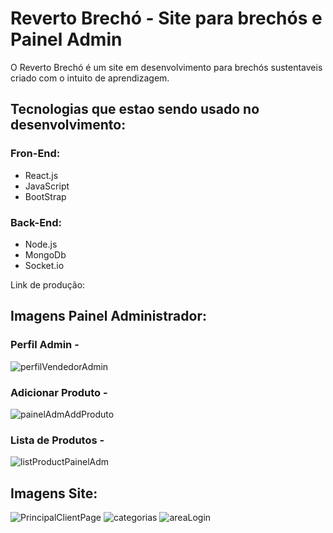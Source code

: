 # Reverto Brechó - Site para brechós e Painel Admin
O Reverto Brechó é um site em desenvolvimento para brechós sustentaveis criado com o intuito de aprendizagem.

## Tecnologias que estao sendo usado no desenvolvimento:

### Fron-End: 
- React.js
- JavaScript
- BootStrap

### Back-End:
- Node.js
- MongoDb
- Socket.io

Link de produção: 

## Imagens Painel Administrador:

### Perfil Admin -
![perfilVendedorAdmin](https://github.com/user-attachments/assets/258ecc18-2af8-47b5-824e-7837c0c69d5b)

### Adicionar Produto -
![painelAdmAddProduto](https://github.com/user-attachments/assets/98f3d4c1-7d4a-450c-9c8d-c9ad83bbe084)

### Lista de Produtos -
![listProductPainelAdm](https://github.com/user-attachments/assets/46afb936-251e-42f4-b0b4-8d857b9acbec)

## Imagens Site:

![PrincipalClientPage](https://github.com/user-attachments/assets/2983e19a-debb-4fbd-a197-7158a2005298)
![categorias](https://github.com/user-attachments/assets/41296e23-76da-4eab-8a59-b8e8782b710f)
![areaLogin](https://github.com/user-attachments/assets/fa5f7c33-72c7-40c5-9586-6b488c8ec9d7)
